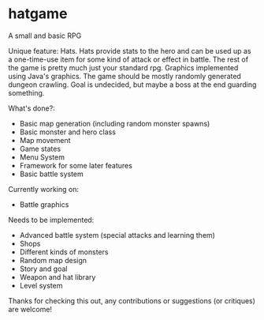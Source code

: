 # hatgame
A small and basic RPG

Unique feature: Hats. Hats provide stats to the hero and can be used up as a one-time-use item for some kind of attack or effect in battle.
The rest of the game is pretty much just your standard rpg. Graphics implemented using Java's graphics. The game should be mostly randomly generated dungeon crawling. Goal is undecided, but maybe a boss at the end guarding something.

What's done?:
- Basic map generation (including random monster spawns)
- Basic monster and hero class
- Map movement
- Game states
- Menu System
- Framework for some later features
- Basic battle system

Currently working on:
- Battle graphics

Needs to be implemented:
- Advanced battle system (special attacks and learning them)
- Shops
- Different kinds of monsters
- Random map design
- Story and goal
- Weapon and hat library
- Level system

Thanks for checking this out, any contributions or suggestions (or critiques) are welcome!
